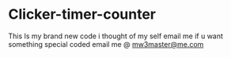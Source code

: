 Clicker-timer-counter
=====================

This Is my brand new code i thought of my self email me if u want something special coded email me @ mw3master@me.com
